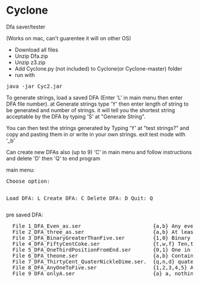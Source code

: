 # Cyclone
Dfa saver/tester

(Works on mac, can't guarentee it will on other OS)
- Download all files
- Unzip Dfa.zip
- Unzip z3.zip
- Add Cyclone.py (not included) to Cyclone(or Cyclone-master) folder
- run with 
<div><pre>
java -jar Cyc2.jar</pre></div>

To generate strings, load a saved DFA (Enter 'L' in main menu then enter DFA file number).
at Generate strings type 'Y' then enter length of string to be generated and number of strings.
it will tell you the shortest string acceptable by the DFA by typing 'S' at "Generate String".

You can then test the strings generated by Typing 'Y' at "test strings?" and copy and pasting them
in or write in your own strings. exit test mode with '_b'

Can create new DFAs also (up to 9) 'C' in main menu and follow instructions and delete 'D' 
then 'Q' to end program

main menu:
<div><pre>
Choose option:

  Load DFA: L
  Create DFA: C
  Delete DFA: D
  Quit: Q
</pre></div>
pre saved DFA:
<div><pre>
  File 1_DFA_Even_as.ser                       {a,b} Any even number of a's.
  File 2_DFA_three_as.ser                      {a,b} At least 3 a's.
  File 3_DFA_BinaryGreaterThanFive.ser         {1,0} Binary numbers > 5.
  File 4_DFA_FiftyCentCoke.ser                 {t,w,f} Ten,twenty,fifty, make up at least 50 cent.
  File 5_DFA_OneThirdPositionFromEnd.ser       {0,1} One in third position from end.
  File 6_DFA_theone.ser                        {a,b} Contains substring abb.
  File 7_DFA_ThirtyCent_QuaterNickleDime.ser.  {q,n,d} quater, nickle, dime, make up 35c.
  File 8_DFA_AnyOneToFive.ser                  {1,2,3,4,5} Any string.
  File 9_DFA_onlyA.ser                         {a} a, nothing else.
</pre></div>
